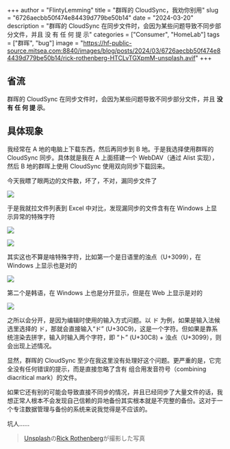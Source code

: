 +++
author = "FlintyLemming"
title = "群晖的 CloudSync，我劝你别用"
slug = "6726aecbb50f474e84439d779be50b14"
date = "2024-03-20"
description = "群晖的 CloudSync 在同步文件时，会因为某些问题导致不同步部分文件，并且 没 有 任 何 提 示"
categories = ["Consumer", "HomeLab"]
tags = ["群晖", "bug"]
image = "https://hf-public-source.mitsea.com:8840/images/blog/posts/2024/03/6726aecbb50f474e84439d779be50b14/rick-rothenberg-HTCLvTGXpmM-unsplash.avif"
+++

## 省流

群晖的 CloudSync 在同步文件时，会因为某些问题导致不同步部分文件，并且 **没 有 任 何 提 示**。

## 具体现象

我经常在 A 地的电脑上下载东西，然后再同步到 B 地。于是我选择使用群晖的 CloudSync 同步。具体就是我在 A 上面搭建一个 WebDAV（通过 Alist 实现），然后 B 地的群晖上使用 CloudSync 使用双向同步下载回来。

今天我瞟了眼两边的文件数，坏了，不对，漏同步文件了

![](https://hf-public-source.mitsea.com:8840/images/blog/posts/2024/03/6726aecbb50f474e84439d779be50b14/PixPin_2024-03-20_20-09-12.avif)

于是我就拉文件列表到 Excel 中对比，发现漏同步的文件含有在 Windows 上显示异常的特殊字符

![](https://hf-public-source.mitsea.com:8840/images/blog/posts/2024/03/6726aecbb50f474e84439d779be50b14/Untitled.avif)

![](https://hf-public-source.mitsea.com:8840/images/blog/posts/2024/03/6726aecbb50f474e84439d779be50b14/Untitled%201.avif)

其实这也不算是啥特殊字符，比如第一个是日语里的浊点（U+3099），在 Windows 上显示也是对的

![](https://hf-public-source.mitsea.com:8840/images/blog/posts/2024/03/6726aecbb50f474e84439d779be50b14/Untitled%202.avif)

第二个是韩语，在 Windows 上也是分开显示，但是在 Web 上显示是对的

![](https://hf-public-source.mitsea.com:8840/images/blog/posts/2024/03/6726aecbb50f474e84439d779be50b14/Untitled%203.avif)

之所以会分开，是因为编辑时使用的输入方式问题。以 ド 为例，如果是输入法候选里选择的 ド，那就会直接输入“ド” (U+30C9)，这是一个字符。但如果是靠系统渲染去拼字，输入时输入两个字符，即 “ト” (U+30C8) + 浊点（U+3099），则会出现上述情况。

显然，群晖的 CloudSync 至少在我这里没有处理好这个问题。更严重的是，它完全没有任何错误的提示，而是直接忽略了含有 组合用发音符号（combining diacritical mark）的文件。

如果它还有别的可能会导致直接不同步的情况，并且已经同步了大量文件的话，我想正常人根本不会发现自己信赖的异地备份其实根本就是不完整的备份。这对于一个专注数据管理与备份的系统来说我觉得是不应该的。

坑人……

> [Unsplash](https://unsplash.com/ja/%E5%86%99%E7%9C%9F/%E6%B3%A2%E7%B7%9A%E3%81%AE%E3%81%82%E3%82%8B%E9%9D%92%E3%81%A8%E7%B7%91%E3%81%AE%E8%83%8C%E6%99%AF-HTCLvTGXpmM?utm_content=creditCopyText&utm_medium=referral&utm_source=unsplash)の[Rick Rothenberg](https://unsplash.com/ja/@rick_rothenberg?utm_content=creditCopyText&utm_medium=referral&utm_source=unsplash)が撮影した写真
  